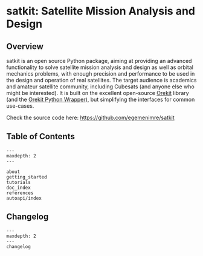 # satkit: Satellite Mission Analysis and Design

## Overview

satkit is an open source Python package, aiming at providing an advanced functionality to solve satellite mission
analysis and design as well as orbital mechanics problems, with enough precision and performance to be used in the
design and operation of real satellites. The target audience is academics and amateur satellite community, including
Cubesats (and anyone else who might be interested). It is built on the excellent
open-source [Orekit](https://www.orekit.org) library (and
the [Orekit Python Wrapper](https://gitlab.orekit.org/orekit-labs/python-wrapper)), but simplifying the interfaces for
common use-cases.

Check the source code here: <https://github.com/egemenimre/satkit>

## Table of Contents

```{toctree} 
---
maxdepth: 2
---

about
getting_started
tutorials
doc_index
references
autoapi/index
```

## Changelog

```{toctree} 
---
maxdepth: 2
---
changelog
```
